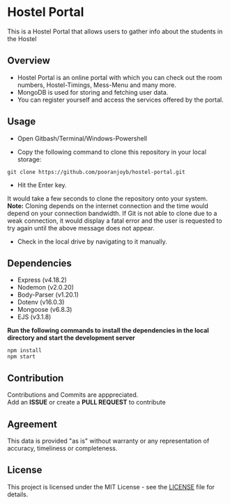 # Hostel Portal
This is a Hostel Portal that allows users to gather info about the students in the Hostel

## Overview

- Hostel Portal is an online portal with which you can check out the room numbers, Hostel-Timings, Mess-Menu and many more. 
- MongoDB is used for storing and fetching user data.
- You can register yourself and access the services offered by the portal.

## Usage

- Open Gitbash/Terminal/Windows-Powershell

- Copy the following command to clone this repository in your local storage:
```
git clone https://github.com/pooranjoyb/hostel-portal.git
```
- Hit the Enter key.

It would take a few seconds to clone the repository onto your system.<br>
**Note:** Cloning depends on the internet connection and the time would depend on your connection bandwidth. If Git is not able to clone due to a weak connection, it would display a fatal error and the user is requested to try again until the above message does not appear.

- Check in the local drive by navigating to it manually.


## Dependencies

- Express (v4.18.2)
- Nodemon (v2.0.20)
- Body-Parser (v1.20.1)
- Dotenv (v16.0.3)
- Mongoose (v6.8.3)
- EJS (v3.1.8)

<b>
Run the following commands to install the dependencies in the local directory and start the development server</b>
    
    npm install
    npm start

## Contribution

Contributions and Commits are apppreciated. <br> 
Add an **ISSUE** or create a **PULL REQUEST** to contribute 

## Agreement

This data is provided "as is" without warranty or any representation of accuracy, timeliness or completeness.

## License

This project is licensed under the MIT License - see the [LICENSE](LICENSE) file for details.


